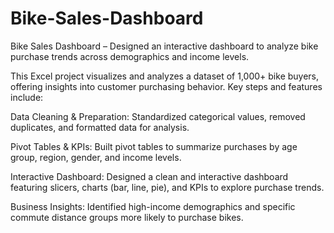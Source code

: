 # Bike-Sales-Dashboard
Bike Sales Dashboard – Designed an interactive dashboard to analyze bike purchase trends across demographics and income levels.

This Excel project visualizes and analyzes a dataset of 1,000+ bike buyers, offering insights into customer purchasing behavior.
Key steps and features include:

Data Cleaning & Preparation: Standardized categorical values, removed duplicates, and formatted data for analysis.

Pivot Tables & KPIs: Built pivot tables to summarize purchases by age group, region, gender, and income levels.

Interactive Dashboard: Designed a clean and interactive dashboard featuring slicers, charts (bar, line, pie), and KPIs to explore purchase trends.

Business Insights: Identified high-income demographics and specific commute distance groups more likely to purchase bikes.
